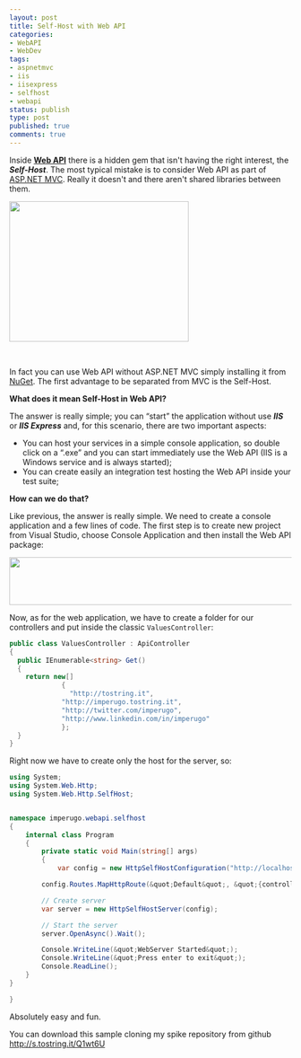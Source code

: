 ```yaml
---
layout: post
title: Self-Host with Web API
categories:
- WebAPI
- WebDev
tags:
- aspnetmvc
- iis
- iisexpress
- selfhost
- webapi
status: publish
type: post
published: true
comments: true
---
```


Inside <a title="More posts about Web API" href="http://tostring.it/tag/webapi/" target="_blank"><strong>Web API</strong></a> there is a hidden gem that isn't having the right interest, the <em><strong>Self-Host</strong></em>.
The most typical mistake is to consider Web API as part of <a title="More posts about aspnetmvc" href="http://tostring.it/tag/aspnetmvc/" target="_blank">ASP.NET MVC</a>. Really it doesn't and there aren't shared libraries between them.

<a href="{{ site.url }}/assets/2012/07/twitter.jpg"><img class="aligncenter size-full wp-image-614" title="twitter" src="{{ site.url }}/assets/2012/07/twitter.jpg" alt="" width="320" height="250" /></a>

&nbsp;

In fact you can use Web API without ASP.NET MVC simply installing it from <a title="More posts about Nuget" href="http://tostring.it/tag/nuget/" target="_blank">NuGet</a>. The first advantage to be separated from MVC is the Self-Host.

<strong>What does it mean Self-Host in Web API?</strong>

The answer is really simple; you can “start” the application without use <em><strong>IIS</strong> </em>or <em><strong>IIS Express</strong></em> and, for this scenario, there are two important aspects:
<ul>
	<li>You can host your services in a simple console application, so double click on a “.exe” and you can start immediately use the Web API (IIS is a Windows service and is always started);</li>
	<li>You can create easily an integration test hosting the Web API inside your test suite;</li>
</ul>
<strong>How can we do that?</strong>

Like previous, the answer is really simple. We need to create a console application and a few lines of code.
The first step is to create new project from Visual Studio, choose Console Application and then install the Web API package:

<a href="{{ site.url }}/assets/2012/07/Capture.jpg"><img class="aligncenter size-full wp-image-616" title="Capture" src="{{ site.url }}/assets/2012/07/Capture.jpg" alt="" width="754" height="85" /></a>

Now, as for the web application, we have to create a folder for our controllers and put inside the classic ```ValuesController```:

```csharp
public class ValuesController : ApiController
{
  public IEnumerable<string> Get()
  {
    return new[]
             {
               "http://tostring.it",
             "http://imperugo.tostring.it",
             "http://twitter.com/imperugo",
             "http://www.linkedin.com/in/imperugo"
             };
  }
}
```

Right now we have to create only the host for the server, so:

```csharp
using System;
using System.Web.Http;
using System.Web.Http.SelfHost;


namespace imperugo.webapi.selfhost
{
    internal class Program
    {
        private static void Main(string[] args)
        {
            var config = new HttpSelfHostConfiguration("http://localhost:12345");

        config.Routes.MapHttpRoute(&quot;Default&quot;, &quot;{controller}&quot;, new {controller = &quot;Home&quot;});

        // Create server
        var server = new HttpSelfHostServer(config);

        // Start the server
        server.OpenAsync().Wait();

        Console.WriteLine(&quot;WebServer Started&quot;);
        Console.WriteLine(&quot;Press enter to exit&quot;);
        Console.ReadLine();
    }
}

}
```

Absolutely easy and fun.

You can download this sample cloning my spike repository from github http://s.tostring.it/Q1wt6U

